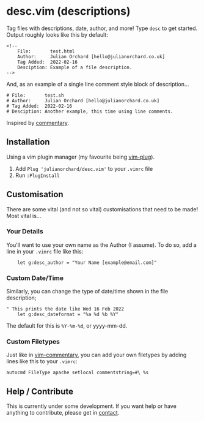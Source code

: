 # desc.vim (descriptions)

Tag files with descriptions, date, author, and more! Type `desc` to get
started. Output roughly looks like this by default: 

```
<!-- 
	File:       test.html
	Author:     Julian Orchard [hello@julianorchard.co.uk]
	Tag Added:  2022-02-16
	Desciption: Example of a file description.
-->
```

And, as an example of a single line comment style block of description...

```
# File:       test.sh
# Author:     Julian Orchard [hello@julianorchard.co.uk]
# Tag Added:  2022-02-16
# Desciption: Another example, this time using line comments.
```

Inspired by [commentary](https://github.com/tpope/vim-commentary).

## Installation

Using a vim plugin manager (my favourite being [vim-plug](https://github.com/junegunn/vim-plug)). 

1. Add `Plug 'julianorchard/desc.vim'` to your `.vimrc` file
2. Run `:PlugInstall` 

## Customisation

There are some vital (and not so vital) customisations that need to be made!
Most vital is...

### Your Details

You'll want to use your own name as the Author (I assume). To do so, add a line
in your `.vimrc` file like this:

```
	let g:desc_author = "Your Name [example@email.com]"
```

### Custom Date/Time

Similarly, you can change the type of date/time shown in the file
description;

```
" This prints the date like Wed 16 Feb 2022
	let g:desc_dateformat = "%a %d %b %Y"
```

The default for this is `%Y-%m-%d`, or yyyy-mm-dd.

### Custom Filetypes

Just like in [vim-commentary](https://github.com/tpope/vim-commentary), you can
add your own filetypes by adding lines like this to your `.vimrc`: 

```
autocmd FileType apache setlocal commentstring=#\ %s
```

## Help / Contribute

This is currently under some development. If you want help or have anything
to contribute, please get in [contact](mailto:hello@julianorchard.co.uk).
